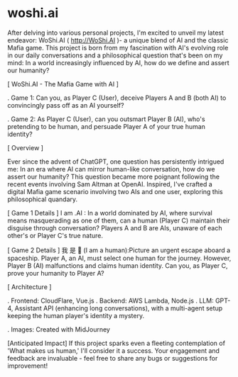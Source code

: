 # woshi.ai

After delving into various personal projects, I'm excited to unveil my latest endeavor: WoShi.AI ( http://WoShi.AI )- a unique blend of AI and the classic Mafia game. This project is born from my fascination with AI's evolving role in our daily conversations and a philosophical question that's been on my mind: In a world increasingly influenced by AI, how do we define and assert our humanity?

[ WoShi.AI - The Mafia Game with AI ]

. Game 1: Can you, as Player C (User), deceive Players A and B (both AI) to convincingly pass off as an AI yourself?

. Game 2: As Player C (User), can you outsmart Player B (AI), who's pretending to be human, and persuade Player A of your true human identity?

[ Overview ] 

Ever since the advent of ChatGPT, one question has persistently intrigued me: In an era where AI can mirror human-like conversation, how do we assert our humanity? This question became more poignant following the recent events involving Sam Altman at OpenAI. Inspired, I've crafted a digital Mafia game scenario involving two AIs and one user, exploring this philosophical quandary.

[ Game 1 Details ] I am .AI : In a world dominated by AI, where survival means masquerading as one of them, can a human (Player C) maintain their disguise through conversation? Players A and B are AIs, unaware of each other's or Player C's true nature.

[ Game 2 Details ] 我 是 🧡 (I am a human):Picture an urgent escape aboard a spaceship. Player A, an AI, must select one human for the journey. However, Player B (AI) malfunctions and claims human identity. Can you, as Player C, prove your humanity to Player A?

[ Architecture ]

. Frontend: CloudFlare, Vue.js
. Backend: AWS Lambda, Node.js
. LLM: GPT-4, Assistant API (enhancing long conversations), with a multi-agent setup keeping the human player's identity a mystery.

. Images: Created with MidJourney

[Anticipated Impact] 
If this project sparks even a fleeting contemplation of 'What makes us human,' I'll consider it a success. Your engagement and feedback are invaluable - feel free to share any bugs or suggestions for improvement!
